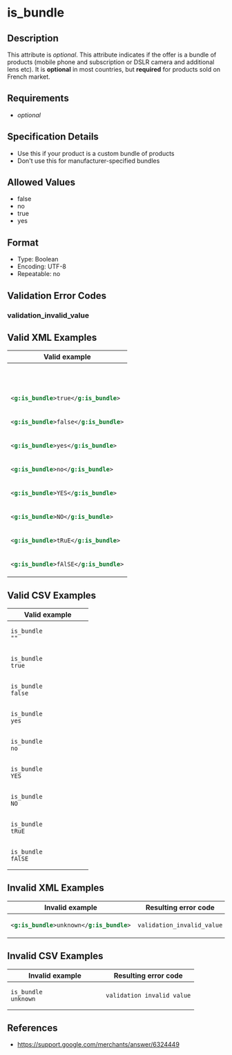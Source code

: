 # is_bundle

## Description

This attribute is *optional*.
This attribute indicates if the offer is a bundle of products (mobile phone and subscription or DSLR camera and additional lens etc). It is **optional** in most countries, but **required** for products sold on French market.

## Requirements

* *optional*


## Specification Details

- Use this if your product is a custom bundle of products
- Don't use this for manufacturer-specified bundles

## Allowed Values
- false
- no
- true
- yes

## Format

- Type: Boolean
- Encoding: UTF-8
- Repeatable: no


## Validation Error Codes

### validation_invalid_value

## Valid XML Examples

<table>
<thead>
<tr><th>Valid example                   </th></tr>
</thead>
<tbody>
<tr><td>

```xml
                                
```

</td></tr>
<tr><td>

```xml
<g:is_bundle>true</g:is_bundle> 
```

</td></tr>
<tr><td>

```xml
<g:is_bundle>false</g:is_bundle>
```

</td></tr>
<tr><td>

```xml
<g:is_bundle>yes</g:is_bundle>  
```

</td></tr>
<tr><td>

```xml
<g:is_bundle>no</g:is_bundle>   
```

</td></tr>
<tr><td>

```xml
<g:is_bundle>YES</g:is_bundle>  
```

</td></tr>
<tr><td>

```xml
<g:is_bundle>NO</g:is_bundle>   
```

</td></tr>
<tr><td>

```xml
<g:is_bundle>tRuE</g:is_bundle> 
```

</td></tr>
<tr><td>

```xml
<g:is_bundle>fAlSE</g:is_bundle>
```

</td></tr>
</tbody>
</table>

## Valid CSV Examples

<table>
<thead>
<tr><th>Valid example  </th></tr>
</thead>
<tbody>
<tr><td>

```csv
is_bundle
""                
```

</td></tr>
<tr><td>

```csv
is_bundle
true                
```

</td></tr>
<tr><td>

```csv
is_bundle
false                
```

</td></tr>
<tr><td>

```csv
is_bundle
yes                
```

</td></tr>
<tr><td>

```csv
is_bundle
no                
```

</td></tr>
<tr><td>

```csv
is_bundle
YES                
```

</td></tr>
<tr><td>

```csv
is_bundle
NO                
```

</td></tr>
<tr><td>

```csv
is_bundle
tRuE                
```

</td></tr>
<tr><td>

```csv
is_bundle
fAlSE                
```

</td></tr>
</tbody>
</table>

## Invalid XML Examples

<table>
<thead>
<tr><th>Invalid example                   </th><th>Resulting error code    </th></tr>
</thead>
<tbody>
<tr><td>

```xml
<g:is_bundle>unknown</g:is_bundle>
```

</td><td>

```xml
validation_invalid_value
```

</td></tr>
</tbody>
</table>

## Invalid CSV Examples

<table>
<thead>
<tr><th>Invalid example  </th><th>Resulting error code    </th></tr>
</thead>
<tbody>
<tr><td>

```csv
is_bundle
unknown                  
```

</td><td>

```csv
validation_invalid_value
```

</td></tr>
</tbody>
</table>

## References
* https://support.google.com/merchants/answer/6324449
